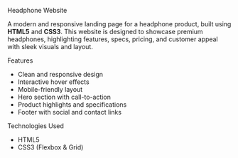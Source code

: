 Headphone Website

A modern and responsive landing page for a headphone product, built using **HTML5** and **CSS3**. This website is designed to showcase premium headphones, highlighting features, specs, pricing, and customer appeal with sleek visuals and layout.

 Features

- Clean and responsive design
- Interactive hover effects
- Mobile-friendly layout
- Hero section with call-to-action
- Product highlights and specifications
- Footer with social and contact links

 Technologies Used

- HTML5
- CSS3 (Flexbox & Grid)